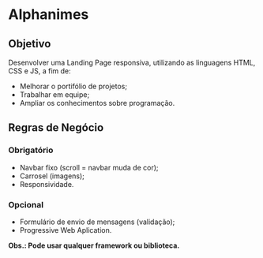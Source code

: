 # Alphanimes

## Objetivo
Desenvolver uma Landing Page responsiva, utilizando as linguagens HTML, CSS e JS, a fim de: 
- Melhorar o portifólio de projetos;
- Trabalhar em equipe;
- Ampliar os conhecimentos sobre programação.  

## Regras de Negócio
### Obrigatório
- Navbar fixo (scroll = navbar muda de cor);
- Carrosel (imagens);
- Responsividade.

### Opcional
- Formulário de envio de mensagens (validação);
- Progressive Web Aplication.

**Obs.: Pode usar qualquer framework ou biblioteca.**

